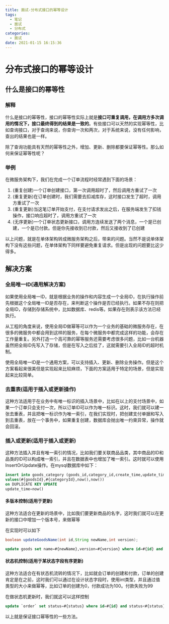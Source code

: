 ```yaml
---
title: 面试-分布式接口的幂等设计
tags:
  - 笔记
  - 面试
  - 分布式
categories:
  - 面试
date: 2021-01-15 16:15:36
---
```


# 分布式接口的幂等设计

## 什么是接口的幂等性

### 解释

什么是接口的幂等性，接口的幂等性实际上就是**接口可重复调用，在调用方多次调用的情况下，接口最终得到的结果是一致的**。有些接口可以天然的实现幂等性，比如查询接口，对于查询来说，你查询一次和两次，对于系统来说，没有任何影响，查出的结果也是一样。

除了查询功能具有天然的幂等性之外，增加、更新、删除都要保证幂等性。那么如何来保证幂等性呢？

### 举例

在微服务架构下，我们在完成一个订单流程时经常遇到下面的场景：

1. (重复创建)一个订单创建接口，第一次调用超时了，然后调用方重试了一次
2. (重复更新)在订单创建时，我们需要去扣减库存，这时接口发生了超时，调用方重试了一次
3. (重复更新)当这笔订单开始支付，在支付请求发出之后，在服务端发生了扣钱操作，接口响应超时了，调用方重试了一次
4. (无序更新)一个订单状态更新接口，调用方连续发送了两个消息，一个是已创建，一个是已付款。但是你先接收到已付款，然后又接收到了已创建

以上问题，就是在单体架构转成微服务架构之后，带来的问题。当然不是说单体架构下没有这些问题，在单体架构下同样要避免重复请求。但是出现的问题要比这少得多。

## 解决方案

### 全局唯一ID(通用解决方案)

如果使用全局唯一ID，就是根据业务的操作和内容生成一个全局ID，在执行操作前先根据这个全局唯一ID是否存在，来判断这个操作是否已经执行。如果不存在则把全局ID，存储到存储系统中，比如数据库、redis等。如果存在则表示该方法已经执行。

从工程的角度来说，使用全局ID做幂等可以作为一个业务的基础的微服务存在，在很多的微服务中都会用到这样的服务，在每个微服务中都完成这样的功能，会存在工作量重复。另外打造一个高可靠的幂等服务还需要考虑很多问题，比如一台机器虽然把全局ID先写入了存储，但是在写入之后挂了，这就需要引入全局ID的超时机制。

使用全局唯一ID是一个通用方案，可以支持插入、更新、删除业务操作。但是这个方案看起来很美但是实现起来比较麻烦，下面的方案适用于特定的场景，但是实现起来比较简单。

### 去重表(适用于插入或更新操作)

这种方法适用于在业务中有唯一标识的插入场景中，比如在以上的支付场景中，如果一个订单只会支付一次，所以订单ID可以作为唯一标识。这时，我们就可以建一张去重表，并且把唯一标识作为唯一索引，在我们实现时，把创建支付单据和写入到去重表，放在一个事务中，如果重复创建，数据库会抛出唯一约束异常，操作就会回滚。

### 插入或更新(适用于插入或更新)

这种方法插入并且有唯一索引的情况，比如我们要关联商品品类，其中商品的ID和品类的ID可以构成唯一索引，并且在数据表中也增加了唯一索引。这时就可以使用InsertOrUpdate操作。在mysql数据库中如下：

```sql
insert into goods_category (goods_id,category_id,create_time,update_time)
values(#{goodsId},#{categoryId},now(),now())
on DUPLICATE KEY UPDATE
update_time=now()
```



#### 多版本控制(适用于更新)

这种方法适合在更新的场景中，比如我们要更新商品的名字，这时我们就可以在更新的接口中增加一个版本号，来做幂等

在实现时可以如下

```java
boolean updateGoodsName(int id,String newName,int version);
```

```sql
update goods set name=#{newName},version=#{version} where id=#{id} and version<${version}
```



#### 状态机控制(适用于某状态字段有序更新)

这种方法适合在有状态机流转的情况下，比如就会订单的创建和付款，订单的创建肯定是在之前，这时我们可以通过在设计状态字段时，使用int类型，并且通过值类型的大小来做幂等，比如订单的创建为0，付款成功为100。付款失败为99

在做状态机更新时，我们就这可以这样控制

```sql
update `order` set status=#{status} where id=#{id} and status<#{status}
```

以上就是保证接口幂等性的一些方法。